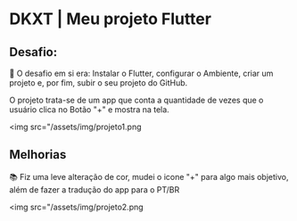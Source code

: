 # DKXT | Meu projeto Flutter 

## Desafio:

📒 O desafio em si era:  Instalar o Flutter​, configurar o Ambiente, criar um projeto e, por fim, subir o seu projeto do GitHub.

O projeto trata-se de um app que conta a quantidade de vezes que o usuário clica no Botão "+" e mostra na tela.

<img src="/assets/img/projeto1.png

## Melhorias 

📚 Fiz uma leve alteração de cor, mudei o icone "+" para algo mais objetivo, além de fazer a tradução do app para o PT/BR

<img src="/assets/img/projeto2.png